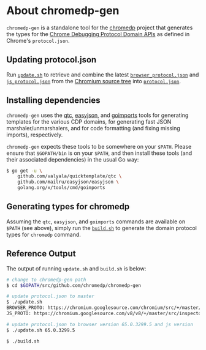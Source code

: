 # About chromedp-gen

`chromedp-gen` is a standalone tool for the [chromedp](https://github.com/chromedp)
project that generates the types for the [Chrome Debugging Protocol Domain APIs](https://chromedevtools.github.io/devtools-protocol/)
as defined in Chrome's `protocol.json`.

## Updating protocol.json

Run [`update.sh`](update.sh) to retrieve and combine the latest
[`browser_protocol.json`](https://chromium.googlesource.com/chromium/src/+/master/third_party/WebKit/Source/core/inspector/browser_protocol.json) and
[`js_protocol.json`](https://chromium.googlesource.com/v8/v8/+/master/src/inspector/js_protocol.json)
from the [Chromium source tree](https://chromium.googlesource.com/) into [`protocol.json`](protocol.json).

## Installing dependencies

`chromedp-gen` uses the [qtc](https://github.com/valyala/quicktemplate),
[easyjson](https://github.com/mailru/easyjson), and
[goimports](https://golang.org/x/tools/cmd/goimports) tools for generating
templates for the various CDP domains, for generating fast JSON
marshaler/unmarshalers, and for code formatting (and fixing missing imports),
respectively.

`chromedp-gen` expects these tools to be somewhere on your `$PATH`. Please
ensure that `$GOPATH/bin` is on your `$PATH`, and then install these tools (and
their associated dependencies) in the usual Go way:

```sh
$ go get -u \
    github.com/valyala/quicktemplate/qtc \
    github.com/mailru/easyjson/easyjson \
    golang.org/x/tools/cmd/goimports
```

## Generating types for chromedp

Assuming the `qtc`, `easyjson`, and `goimports` commands are available on
`$PATH` (see above), simply run the [`build.sh`](build.sh) to generate the
domain protocol types for `chromedp` command.

## Reference Output

The output of running `update.sh` and `build.sh` is below:
```sh
# change to chromedp-gen path
$ cd $GOPATH/src/github.com/chromedp/chromedp-gen

# update protocol.json to master
$ ./update.sh
BROWSER_PROTO: https://chromium.googlesource.com/chromium/src/+/master/third_party/WebKit/Source/core/inspector/browser_protocol.json?format=TEXT
JS_PROTO: https://chromium.googlesource.com/v8/v8/+/master/src/inspector/js_protocol.json?format=TEXT<Paste>

# update protocol.json to browser version 65.0.3299.5 and js version
$ ./update.sh 65.0.3299.5

$ ./build.sh
```
